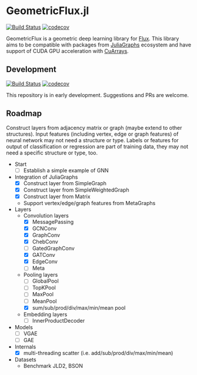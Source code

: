 # GeometricFlux.jl

[![Build Status](https://travis-ci.org/yuehhua/GeometricFlux.jl.svg?branch=master)](https://travis-ci.org/yuehhua/GeometricFlux.jl)
[![codecov](https://codecov.io/gh/yuehhua/GeometricFlux.jl/branch/master/graph/badge.svg)](https://codecov.io/gh/yuehhua/GeometricFlux.jl)

GeometricFlux is a geometric deep learning library for [Flux](https://github.com/FluxML/Flux.jl). This library aims to be compatible with packages from [JuliaGraphs](https://github.com/JuliaGraphs) ecosystem and have support of CUDA GPU acceleration with [CuArrays](https://github.com/JuliaGPU/CuArrays.jl).

## Development

[![Build Status](https://travis-ci.org/yuehhua/GeometricFlux.jl.svg?branch=develop)](https://travis-ci.org/yuehhua/GeometricFlux.jl)
[![codecov](https://codecov.io/gh/yuehhua/GeometricFlux.jl/branch/develop/graph/badge.svg)](https://codecov.io/gh/yuehhua/GeometricFlux.jl)

This repository is in early development. Suggestions and PRs are welcome.

## Roadmap

Construct layers from adjacency matrix or graph (maybe extend to other structures).
Input features (including vertex, edge or graph features) of neural network may not need a structure or type.
Labels or features for output of classification or regression are part of training data, they may not need a specific structure or type, too.

* Start
    * [ ] Establish a simple example of GNN
* Integration of JuliaGraphs
    * [x] Construct layer from SimpleGraph
    * [x] Construct layer from SimpleWeightedGraph
    * [x] Construct layer from Matrix
    * Support vertex/edge/graph features from MetaGraphs
* Layers
    * Convolution layers
        * [x] MessagePassing
        * [x] GCNConv
        * [x] GraphConv
        * [x] ChebConv
        * [ ] GatedGraphConv
        * [x] GATConv
        * [x] EdgeConv
        * [ ] Meta
    * Pooling layers
        * [ ] GlobalPool
        * [ ] TopKPool
        * [ ] MaxPool
        * [ ] MeanPool
        * [x] sum/sub/prod/div/max/min/mean pool
    * Embedding layers
        * [ ] InnerProductDecoder
* Models
    * [ ] VGAE
    * [ ] GAE
* Internals
    * [x] multi-threading scatter (i.e. add/sub/prod/div/max/min/mean)
* Datasets
    * Benchmark JLD2, BSON
